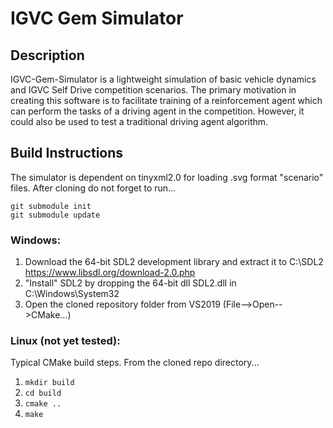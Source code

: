 # IGVC Gem Simulator
## Description
IGVC-Gem-Simulator is a lightweight simulation of basic vehicle dynamics and IGVC Self Drive competition scenarios. The primary motivation in creating this software is to facilitate training of a reinforcement agent which can perform the tasks of a driving agent in the competition. However, it could also be used to test a traditional driving agent algorithm. 

## Build Instructions

The simulator is dependent on tinyxml2.0 for loading .svg format "scenario" files. After cloning do not forget to run...
```
git submodule init
git submodule update
```

### Windows:
1) Download the 64-bit SDL2 development library and extract it to C:\SDL2 
https://www.libsdl.org/download-2.0.php
2) "Install" SDL2 by dropping the 64-bit dll SDL2.dll in C:\Windows\System32
3) Open the cloned repository folder from VS2019 (File-->Open-->CMake...)

### Linux (not yet tested):
Typical CMake build steps. From the cloned repo directory...
1) `mkdir build`
2) `cd build`
3) `cmake ..`
4) `make`
